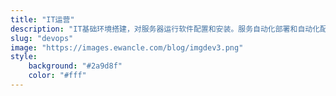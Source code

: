 ```yaml
---
title: "IT运营"
description: "IT基础环境搭建，对服务器运行软件配置和安装。服务自动化部署和自动化配置相关"
slug: "devops"
image: "https://images.ewancle.com/blog/imgdev3.png"
style:
    background: "#2a9d8f"
    color: "#fff"
---
```

